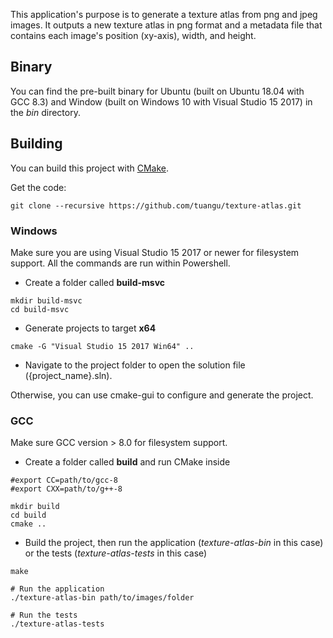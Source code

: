 This application's purpose is to generate a texture atlas from png and jpeg images. 
It outputs a new texture atlas in png format and a metadata file that contains
each image's position (xy-axis), width, and height.

## Binary
You can find the pre-built binary for Ubuntu (built on Ubuntu 18.04 with GCC 8.3) and Window (built on Windows 10 with Visual Studio 15 2017) in the *bin* directory.

## Building
You can build this project with [CMake](https://cmake.org/).

Get the code:
```
git clone --recursive https://github.com/tuangu/texture-atlas.git
```

### Windows
Make sure you are using Visual Studio 15 2017 or newer for filesystem support. All the commands are run within Powershell.
* Create a folder called **build-msvc**
```
mkdir build-msvc
cd build-msvc
```
* Generate projects to target **x64**
```
cmake -G "Visual Studio 15 2017 Win64" .. 
```

* Navigate to the project folder to open the solution file ({project_name}.sln).

Otherwise, you can use cmake-gui to configure and generate the project.

### GCC
Make sure GCC version > 8.0 for filesystem support.

* Create a folder called **build** and run CMake inside
```
#export CC=path/to/gcc-8
#export CXX=path/to/g++-8

mkdir build
cd build
cmake ..
```
* Build the project, then run the application (*texture-atlas-bin* in this case) or the tests (*texture-atlas-tests* in this case)
```
make

# Run the application
./texture-atlas-bin path/to/images/folder

# Run the tests
./texture-atlas-tests
```
